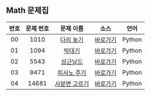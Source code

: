 ## Math 문제집

| 번호  | 문제 번호 |                       문제 이름                        |         소스         |  언어  |
| :---: | :-------: | :----------------------------------------------------: | :------------------: | :----: |
|  00   |   1010    |   [다리 놓기](https://www.acmicpc.net/problem/1010)    | [바로가기](../problems/1010)  | Python |
|  01   |   1094    |     [막대기](https://www.acmicpc.net/problem/1094)     | [바로가기](../problems/1094)  | Python |
|  02   |   5543    |    [상근날드](https://www.acmicpc.net/problem/5543)    | [바로가기](../problems/5543)  | Python |
|  03   |   9471    |  [피사노 주기](https://www.acmicpc.net/problem/9471)   | [바로가기](../problems/9471)  | Python |
|  04   |   14681   | [사분면 고르기](https://www.acmicpc.net/problem/14681) | [바로가기](../problems/14681) | Python |

